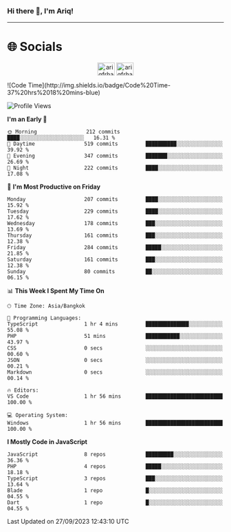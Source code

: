### Hi there 👋, I'm Ariq!
<hr>
<h1 align="">🌐 Socials</h1>
<p align="center">
<a href="https://www.linkedin.com/in/ariqfarhan/" target="blank"><img align="center" src="https://raw.githubusercontent.com/rahuldkjain/github-profile-readme-generator/master/src/images/icons/Social/linked-in-alt.svg" alt="ariqfrhan" height="30" width="40" /></a>
<a href="https://instagram.com/ariqfrhan" target="blank"><img align="center" src="https://raw.githubusercontent.com/rahuldkjain/github-profile-readme-generator/master/src/images/icons/Social/instagram.svg" alt="ariqfrhan" height="30" width="40" /></a>
</p>
<!--START_SECTION:waka-->
![Code Time](http://img.shields.io/badge/Code%20Time-37%20hrs%2018%20mins-blue)

![Profile Views](http://img.shields.io/badge/Profile%20Views-0-blue)

**I'm an Early 🐤** 

```text
🌞 Morning                212 commits         ████░░░░░░░░░░░░░░░░░░░░░   16.31 % 
🌆 Daytime                519 commits         ██████████░░░░░░░░░░░░░░░   39.92 % 
🌃 Evening                347 commits         ███████░░░░░░░░░░░░░░░░░░   26.69 % 
🌙 Night                  222 commits         ████░░░░░░░░░░░░░░░░░░░░░   17.08 % 
```
📅 **I'm Most Productive on Friday** 

```text
Monday                   207 commits         ████░░░░░░░░░░░░░░░░░░░░░   15.92 % 
Tuesday                  229 commits         ████░░░░░░░░░░░░░░░░░░░░░   17.62 % 
Wednesday                178 commits         ███░░░░░░░░░░░░░░░░░░░░░░   13.69 % 
Thursday                 161 commits         ███░░░░░░░░░░░░░░░░░░░░░░   12.38 % 
Friday                   284 commits         █████░░░░░░░░░░░░░░░░░░░░   21.85 % 
Saturday                 161 commits         ███░░░░░░░░░░░░░░░░░░░░░░   12.38 % 
Sunday                   80 commits          ██░░░░░░░░░░░░░░░░░░░░░░░   06.15 % 
```


📊 **This Week I Spent My Time On** 

```text
🕑︎ Time Zone: Asia/Bangkok

💬 Programming Languages: 
TypeScript               1 hr 4 mins         ██████████████░░░░░░░░░░░   55.08 % 
PHP                      51 mins             ███████████░░░░░░░░░░░░░░   43.97 % 
CSS                      0 secs              ░░░░░░░░░░░░░░░░░░░░░░░░░   00.60 % 
JSON                     0 secs              ░░░░░░░░░░░░░░░░░░░░░░░░░   00.21 % 
Markdown                 0 secs              ░░░░░░░░░░░░░░░░░░░░░░░░░   00.14 % 

🔥 Editors: 
VS Code                  1 hr 56 mins        █████████████████████████   100.00 % 

💻 Operating System: 
Windows                  1 hr 56 mins        █████████████████████████   100.00 % 
```

**I Mostly Code in JavaScript** 

```text
JavaScript               8 repos             █████████░░░░░░░░░░░░░░░░   36.36 % 
PHP                      4 repos             █████░░░░░░░░░░░░░░░░░░░░   18.18 % 
TypeScript               3 repos             ███░░░░░░░░░░░░░░░░░░░░░░   13.64 % 
Blade                    1 repo              █░░░░░░░░░░░░░░░░░░░░░░░░   04.55 % 
Dart                     1 repo              █░░░░░░░░░░░░░░░░░░░░░░░░   04.55 % 
```




 Last Updated on 27/09/2023 12:43:10 UTC
<!--END_SECTION:waka-->
